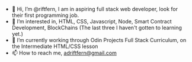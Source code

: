 - 👋 Hi, I’m @riftfern, I am in aspiring full stack web developer, look for their first programming job.
- 👀 I’m interested in, HTML, CSS, Javascript, Node, Smart Contract Development, BlockChains (The last three I haven't gotten to learning yet.)
- 🌱 I’m currently working through Odin Projects Full Stack Curriculum, on the Intermediate HTML/CSS lesson
- 📫 How to reach me, adriftfern@gmail.com

<!---
riftfern/riftfern is a ✨ special ✨ repository because its `README.md` (this file) appears on your GitHub profile.
You can click the Preview link to take a look at your changes.
--->
